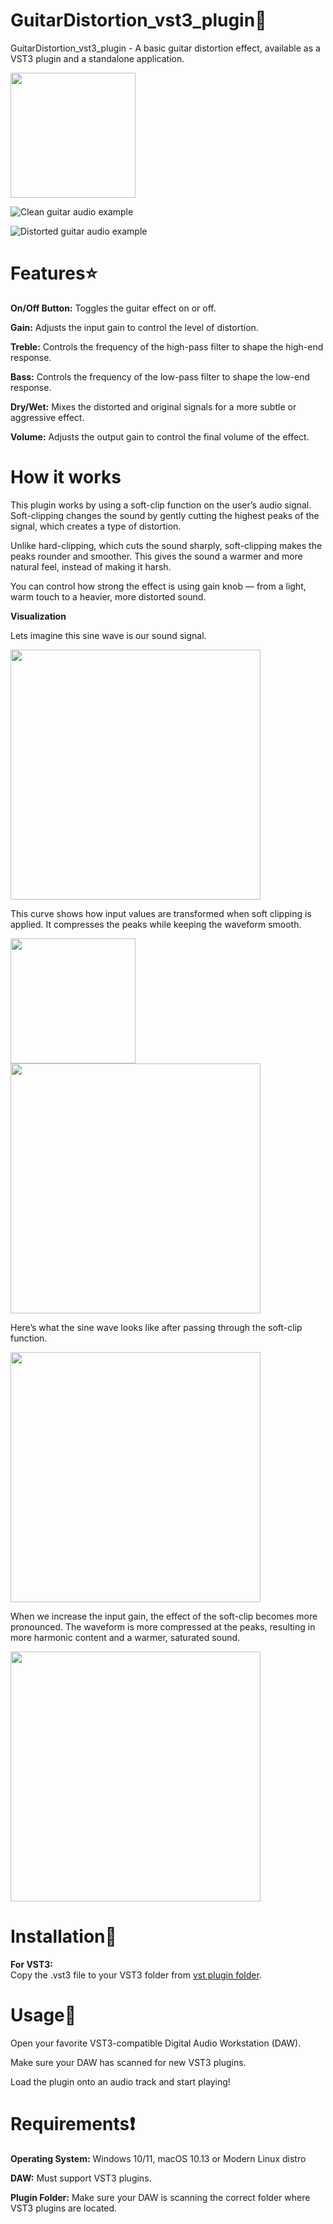 # GuitarDistortion_vst3_plugin🎸
GuitarDistortion_vst3_plugin - A basic guitar distortion effect, available as a VST3 plugin and a standalone application.

<img src="https://github.com/user-attachments/assets/fd42be34-3ff8-4549-99b8-14603a6bea04" width="200">

![Clean guitar audio example](https://github.com/user-attachments/assets/a253a5ce-ad49-4261-8356-67acc098f6b5)

![Distorted guitar audio example](https://github.com/user-attachments/assets/8c50a28f-2212-4a7f-9cc2-9a16ddbcc68c)










# Features⭐
__On/Off Button:__ Toggles the guitar effect on or off.

__Gain:__ Adjusts the input gain to control the level of distortion.

__Treble:__ Controls the frequency of the high-pass filter to shape the high-end response.

__Bass:__ Controls the frequency of the low-pass filter to shape the low-end response.

__Dry/Wet:__ Mixes the distorted and original signals for a more subtle or aggressive effect.

__Volume:__ Adjusts the output gain to control the final volume of the effect.


# How it works
This plugin works by using a soft-clip function on the user’s audio signal. Soft-clipping changes the sound by gently cutting the highest peaks of the signal, which creates a type of distortion.

Unlike hard-clipping, which cuts the sound sharply, soft-clipping makes the peaks rounder and smoother. This gives the sound a warmer and more natural feel, instead of making it harsh.

You can control how strong the effect is using gain knob — from a light, warm touch to a heavier, more distorted sound.

__Visualization__

Lets imagine this sine wave is our sound signal.  

<img src="https://github.com/user-attachments/assets/51eb3347-b54e-4d72-86d5-3d7e7a3b666c" width="400">

This curve shows how input values are transformed when soft clipping is applied.
It compresses the peaks while keeping the waveform smooth.

<img src="https://github.com/user-attachments/assets/d1464efc-ad0d-4394-ab96-509eb8e74c7a" width="200">
<img src="https://github.com/user-attachments/assets/f9e10bc1-b80f-4aa4-afee-721bf9a9f552" width="400">





Here’s what the sine wave looks like after passing through the soft-clip function.

<img src="https://github.com/user-attachments/assets/11cc43a1-7581-4f1b-925b-2f3a155cf3e7" width="400">

When we increase the input gain, the effect of the soft-clip becomes more pronounced.
The waveform is more compressed at the peaks, resulting in more harmonic content and a warmer, saturated sound.

<img src="https://github.com/user-attachments/assets/ecc72974-1396-4917-a777-ced59dd9db4b" width="400">


# Installation📁
 __For VST3:__   
Copy the .vst3 file to your VST3 folder from [vst plugin folder](https://github.com/KOODIJONI/GuitarDistortion_vst3_plugin/tree/main/rokPedal_vst3).

# Usage🎵
Open your favorite VST3-compatible Digital Audio Workstation (DAW).

Make sure your DAW has scanned for new VST3 plugins.

Load the plugin onto an audio track and start playing!

# Requirements❗
**Operating System:**   Windows 10/11, macOS 10.13  or Modern Linux distro

**DAW:** Must support VST3 plugins.

**Plugin Folder:** Make sure your DAW is scanning the correct folder where VST3 plugins are located.


